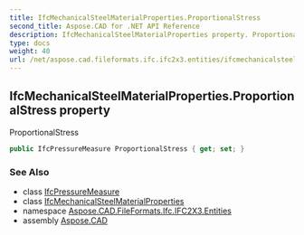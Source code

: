 ```yaml
---
title: IfcMechanicalSteelMaterialProperties.ProportionalStress
second_title: Aspose.CAD for .NET API Reference
description: IfcMechanicalSteelMaterialProperties property. ProportionalStress
type: docs
weight: 40
url: /net/aspose.cad.fileformats.ifc.ifc2x3.entities/ifcmechanicalsteelmaterialproperties/proportionalstress/
---
```

## IfcMechanicalSteelMaterialProperties.ProportionalStress property

ProportionalStress

```csharp
public IfcPressureMeasure ProportionalStress { get; set; }
```

### See Also

* class [IfcPressureMeasure](../../../aspose.cad.fileformats.ifc.ifc2x3.types/ifcpressuremeasure/)
* class [IfcMechanicalSteelMaterialProperties](../)
* namespace [Aspose.CAD.FileFormats.Ifc.IFC2X3.Entities](../../ifcmechanicalsteelmaterialproperties/)
* assembly [Aspose.CAD](../../../)


